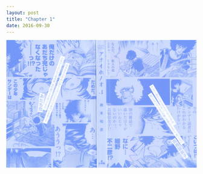 ```yaml
---
layout: post
title: "Chapter 1"
date: 2016-09-30
---
```


 <img src="/images/1.jpg" class="center">
